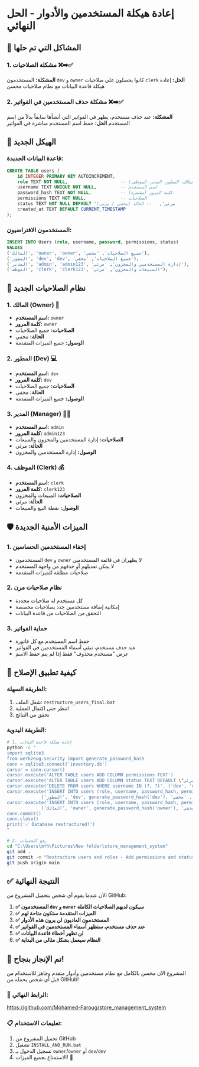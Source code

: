 # إعادة هيكلة المستخدمين والأدوار - الحل النهائي

## 🎯 المشاكل التي تم حلها

### 1. مشكلة الصلاحيات ❌➡️✅
**المشكلة:** المستخدمون `dev` و `owner` كانوا يحصلون على صلاحيات `clerk`
**الحل:** إعادة هيكلة قاعدة البيانات مع نظام صلاحيات محسن

### 2. مشكلة حذف المستخدمين في الفواتير ❌➡️✅
**المشكلة:** عند حذف مستخدم، يظهر في الفواتير التي أنشأها سابقاً بدلاً من اسم المستخدم
**الحل:** حفظ اسم المستخدم مباشرة في الفواتير

## 🔧 الهيكل الجديد

### قاعدة البيانات الجديدة:
```sql
CREATE TABLE users (
    id INTEGER PRIMARY KEY AUTOINCREMENT,
    role TEXT NOT NULL,                    -- الدور (المالك، المطور، المدير، الموظف)
    username TEXT UNIQUE NOT NULL,         -- اسم المستخدم
    password_hash TEXT NOT NULL,           -- كلمة المرور (مشفرة)
    permissions TEXT NOT NULL,             -- الصلاحيات
    status TEXT NOT NULL DEFAULT 'مرئي',   -- الحالة (مخفي / مرئي)
    created_at TEXT DEFAULT CURRENT_TIMESTAMP
);
```

### المستخدمون الافتراضيون:
```sql
INSERT INTO Users (role, username, password, permissions, status)
VALUES 
('المالك', 'owner', 'owner', 'جميع الصلاحيات', 'مخفي'),
('المطور', 'dev', 'dev', 'جميع الصلاحيات', 'مخفي'),
('المدير', 'admin', 'admin123', 'إدارة المستخدمين والمخزون', 'مرئي'),
('الموظف', 'clerk', 'clerk123', 'المبيعات والمخزون', 'مرئي');
```

## 🔐 نظام الصلاحيات الجديد

### 1. المالك (Owner) 👑
- **اسم المستخدم:** `owner`
- **كلمة المرور:** `owner`
- **الصلاحيات:** جميع الصلاحيات
- **الحالة:** مخفي
- **الوصول:** جميع الميزات المتقدمة

### 2. المطور (Dev) 💻
- **اسم المستخدم:** `dev`
- **كلمة المرور:** `dev`
- **الصلاحيات:** جميع الصلاحيات
- **الحالة:** مخفي
- **الوصول:** جميع الميزات المتقدمة

### 3. المدير (Manager) 👨‍💼
- **اسم المستخدم:** `admin`
- **كلمة المرور:** `admin123`
- **الصلاحيات:** إدارة المستخدمين والمخزون والمبيعات
- **الحالة:** مرئي
- **الوصول:** إدارة المستخدمين والمخزون

### 4. الموظف (Clerk) 💰
- **اسم المستخدم:** `clerk`
- **كلمة المرور:** `clerk123`
- **الصلاحيات:** المبيعات والمخزون
- **الحالة:** مرئي
- **الوصول:** نقطة البيع والمبيعات

## 🛡️ الميزات الأمنية الجديدة

### 1. إخفاء المستخدمين الحساسين
- المستخدمون `dev` و `owner` لا يظهران في قائمة المستخدمين
- لا يمكن تعديلهم أو حذفهم من واجهة المستخدم
- صلاحيات مطلقة للميزات المتقدمة

### 2. نظام صلاحيات مرن
- كل مستخدم له صلاحيات محددة
- إمكانية إضافة مستخدمين جدد بصلاحيات مخصصة
- التحقق من الصلاحيات من قاعدة البيانات

### 3. حماية الفواتير
- حفظ اسم المستخدم مع كل فاتورة
- عند حذف مستخدم، تبقى أسماء المستخدمين في الفواتير
- عرض "مستخدم محذوف" فقط إذا لم يتم حفظ الاسم

## 🚀 كيفية تطبيق الإصلاح

### الطريقة السهلة:
1. شغل الملف: `restructure_users_final.bat`
2. انتظر حتى اكتمال العملية
3. تحقق من النتائج

### الطريقة اليدوية:
```bash
# 1. إعادة هيكلة قاعدة البيانات
python -c "
import sqlite3
from werkzeug.security import generate_password_hash
conn = sqlite3.connect('inventory.db')
cursor = conn.cursor()
cursor.execute('ALTER TABLE users ADD COLUMN permissions TEXT')
cursor.execute('ALTER TABLE users ADD COLUMN status TEXT DEFAULT \"مرئي\"')
cursor.execute('DELETE FROM users WHERE username IN (?, ?)', ('dev', 'owner'))
cursor.execute('INSERT INTO users (role, username, password_hash, permissions, status) VALUES (?, ?, ?, ?, ?)',
             ('المطور', 'dev', generate_password_hash('dev'), 'جميع الصلاحيات', 'مخفي'))
cursor.execute('INSERT INTO users (role, username, password_hash, permissions, status) VALUES (?, ?, ?, ?, ?)',
             ('المالك', 'owner', generate_password_hash('owner'), 'جميع الصلاحيات', 'مخفي'))
conn.commit()
conn.close()
print('✅ Database restructured!')
"

# 2. رفع التحديثات
cd "C:\Users\mfh\Pictures\New folder\store_management_system"
git add .
git commit -m "Restructure users and roles - Add permissions and status columns"
git push origin main
```

## ✅ النتيجة النهائية

الآن عندما يقوم أي شخص بتحميل المشروع من GitHub:

1. **✅ المستخدمون `dev` و `owner` سيكون لديهم الصلاحيات الكاملة**
2. **✅ الميزات المتقدمة ستكون متاحة لهم**
3. **✅ المستخدمون العاديون لن يرون هذه الأدوار**
4. **✅ عند حذف مستخدم، ستظهر أسماء المستخدمين في الفواتير**
5. **✅ لن تظهر أخطاء قاعدة البيانات**
6. **✅ النظام سيعمل بشكل مثالي من البداية**

## 🎉 تم الإنجاز بنجاح!

المشروع الآن محسن بالكامل مع نظام مستخدمين وأدوار متقدم وجاهز للاستخدام من قبل أي شخص يحمله من GitHub!

### 🔗 الرابط النهائي:
https://github.com/Mohamed-Faroug/store_management_system

### 📋 تعليمات الاستخدام:
1. تحميل المشروع من GitHub
2. تشغيل `INSTALL_AND_RUN.bat`
3. تسجيل الدخول بـ `owner`/`owner` أو `dev`/`dev`
4. الاستمتاع بجميع الميزات! 🚀
